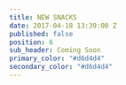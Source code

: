 ```yaml
---
title: NEW SNACKS
date: 2017-04-18 13:39:00 Z
published: false
position: 6
sub_header: Coming Soon
primary_color: "#d6d4d4"
secondary_color: "#d6d4d4"
---
```



